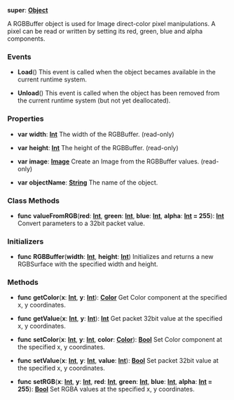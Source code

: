 **super**: **[Object](Object.md)**

A RGBBuffer object is used for Image direct-color pixel manipulations. A pixel can be read or written by setting its red, green, blue and alpha components.

### Events

* **Load**()
This event is called when the object becames available in the current runtime system.

* **Unload**()
This event is called when the object has been removed from the current runtime system (but not yet deallocated).



### Properties

* **var** **width**: **[Int](../gravity/int.md)**
The width of the RGBBuffer. \(read-only\)

* **var** **height**: **[Int](../gravity/int.md)**
The height of the RGBBuffer. \(read-only\)

* **var** **image**: **[Image](Image.md)**
Create an Image from the RGBBuffer values. \(read-only\)

* **var** **objectName**: **[String](../gravity/string.md)**
The name of the object.



### Class Methods

* **func** **valueFromRGB**(**red**: **[Int](../gravity/int.md)**, **green**: **[Int](../gravity/int.md)**, **blue**: **[Int](../gravity/int.md)**, **alpha**: **[Int](../gravity/int.md) = 255**): <strong>[Int](../gravity/int.md)</strong> 
Convert parameters to a 32bit packet value.



### Initializers

* **func** **RGBBuffer**(**width**: **[Int](../gravity/int.md)**, **height**: **[Int](../gravity/int.md)**)
Initializes and returns a new RGBSurface with the specified width and height.



### Methods

* **func** **getColor**(**x**: **[Int](../gravity/int.md)**, **y**: **[Int](../gravity/int.md)**): <strong>[Color](Color.md)</strong> 
Get Color component at the specified x, y coordinates.

* **func** **getValue**(**x**: **[Int](../gravity/int.md)**, **y**: **[Int](../gravity/int.md)**): <strong>[Int](../gravity/int.md)</strong> 
Get packet 32bit value at the specified x, y coordinates.

* **func** **setColor**(**x**: **[Int](../gravity/int.md)**, **y**: **[Int](../gravity/int.md)**, **color**: **[Color](Color.md)**): <strong>[Bool](../gravity/bool.md)</strong> 
Set Color component at the specified x, y coordinates.

* **func** **setValue**(**x**: **[Int](../gravity/int.md)**, **y**: **[Int](../gravity/int.md)**, **value**: **[Int](../gravity/int.md)**): <strong>[Bool](../gravity/bool.md)</strong> 
Set packet 32bit value at the specified x, y coordinates.

* **func** **setRGB**(**x**: **[Int](../gravity/int.md)**, **y**: **[Int](../gravity/int.md)**, **red**: **[Int](../gravity/int.md)**, **green**: **[Int](../gravity/int.md)**, **blue**: **[Int](../gravity/int.md)**, **alpha**: **[Int](../gravity/int.md) = 255**): <strong>[Bool](../gravity/bool.md)</strong> 
Set RGBA values at the specified x, y coordinates.






